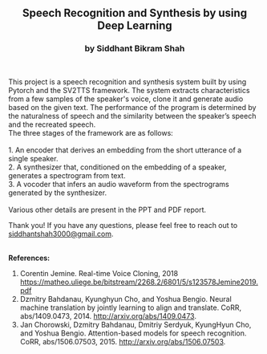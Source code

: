 
<h2 font-size:40px align="center">Speech Recognition and Synthesis by using Deep Learning</h2>

<h3 align="center">by Siddhant Bikram Shah</h3>
<br>

This project is a speech recognition and synthesis system built by using Pytorch and the SV2TTS framework. The system extracts characteristics from a few samples of the speaker's voice, clone it and generate audio based on the given text. The performance of the program is determined by the naturalness of speech and the similarity between the speaker’s speech and the recreated speech.
<br>
The three stages of the framework are as follows:<br>
<br>1. An encoder that derives an embedding from the short utterance of a single speaker.
<br>2. A synthesizer that, conditioned on the embedding of a speaker, generates a spectrogram from text.
<br>3. A vocoder that infers an audio waveform from the spectrograms generated by the synthesizer.<br>
<br>
Various other details are present in the PPT and PDF report.

Thank you! If you have any questions, please feel free to reach out to siddhantshah3000@gmail.com.
<br>
<br>

<b>References:</b>

1. Corentin Jemine. Real-time Voice Cloning, 2018 https://matheo.uliege.be/bitstream/2268.2/6801/5/s123578Jemine2019.pdf
2. Dzmitry Bahdanau, Kyunghyun Cho, and Yoshua Bengio. Neural machine translation by jointly learning to align and translate. CoRR, abs/1409.0473, 2014. http://arxiv.org/abs/1409.0473.
3. Jan Chorowski, Dzmitry Bahdanau, Dmitriy Serdyuk, KyungHyun Cho, and Yoshua Bengio. Attention-based models for speech recognition. CoRR, abs/1506.07503, 2015. http://arxiv.org/abs/1506.07503.
